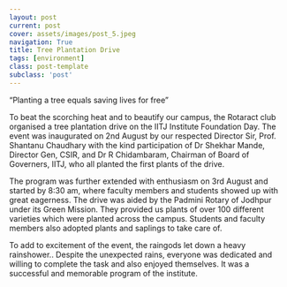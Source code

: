 ```yaml
---
layout: post
current: post
cover: assets/images/post_5.jpeg
navigation: True
title: Tree Plantation Drive
tags: [environment]
class: post-template
subclass: 'post'
---
```


“Planting a tree equals saving lives for free”

To beat the scorching heat and to beautify our campus, the Rotaract club organised a tree plantation drive on the IITJ Institute Foundation Day. The event was inaugurated on 2nd August by our respected Director Sir, Prof. Shantanu Chaudhary with the kind participation of Dr Shekhar Mande, Director Gen, CSIR, and Dr R Chidambaram, Chairman of Board of Governers, IITJ, who all planted the first plants of the drive.

The program was further extended with enthusiasm on 3rd August and started by 8:30 am, where faculty members and students showed up with great eagerness. The drive was aided by the Padmini Rotary of Jodhpur under its Green Mission. They provided us plants of over 100 different varieties which were planted across the campus. Students and faculty members also adopted plants and saplings to take care of.

To add to excitement of the event, the raingods let down a heavy rainshower.. Despite the unexpected rains, everyone was dedicated and willing to complete the task and also enjoyed themselves. It was a successful and memorable program of the institute.
